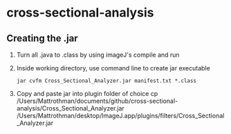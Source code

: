 # cross-sectional-analysis

## Creating the .jar
1. Turn all .java to .class by using imageJ's compile and run

2. Inside working directory, use command line to create jar executable

    `jar cvfm Cross_Sectional_Analyzer.jar manifest.txt *.class`

3. Copy and paste jar into plugin folder of choice
    cp /Users/Mattrothman/documents/github/cross-sectional-analysis/Cross_Sectional_Analyzer.jar /Users/Mattrothman/desktop/ImageJ.app/plugins/filters/Cross_Sectional_Analyzer.jar
